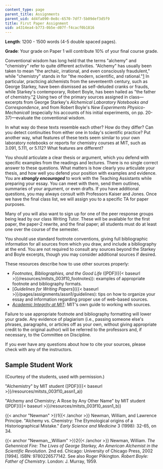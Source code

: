 ```yaml
---
content_type: page
parent_title: Assignments
parent_uid: 4d4fa090-0e8c-6570-7df7-5b09def3d5f9
title: First Paper Assignment
uid: a4314ea4-b773-0b5e-d07f-f4cacf0b1816
---
```


**Length**: 1200 - 1500 words (4-5 double spaced pages).

**Grade**: Your grade on Paper 1 will contribute 10% of your final course grade.

Conventional wisdom has long held that the terms "alchemy" and "chemistry" refer to quite different activities. "Alchemy" has usually been taken to mean "the archaic, irrational, and even consciously fraudulent," while "chemistry" stands in for "the modern, scientific, and rational."[1](#Newman) In particular, practicing alchemists from the seventeenth century, such as George Starkey, have been dismissed as self-deluded cranks or frauds, while Starkey's contemporary, Robert Boyle, has been hailed as "the father of chemistry."[2](#Newman__William) Using two of the primary sources assigned in class—excerpts from George Starkey's _Alchemical Laboratory Notebooks and Correspondence_, and from Robert Boyle's _New Experiments Physico-Mechanicall_ (especially his accounts of his initial experiments, on pp. 20-37)—evaluate the conventional wisdom.

In what way do these texts resemble each other? How do they differ? Can you detect continuities from either one in today's scientific practice? Put another way, what features of these texts seem similar to your own laboratory notebooks or reports for chemistry courses at MIT, such as 3.091, 5.111, or 5.112? What features are different?

You should articulate a clear thesis or argument, which you defend with specific examples from the readings and lectures. There is no single correct answer to these questions. What matters is how clearly you articulate your thesis, and how well you defend your position with examples and evidence. You are _**strongly encouraged**_ to work with the Teaching Assistants while preparing your essay. You can meet with them, send them outlines, summaries of your argument, or even drafts. If you have additional questions, you may always consult with Professors Kaiser and Jones. Once we have the final class list, we will assign you to a specific TA for paper purposes.

Many of you will also want to sign up for one of the peer response groups being lead by our class Writing Tutor. These will be available for the first paper, the paper-2 rewrite, and the final paper; all students must do at least one over the course of the semester.

You should use standard footnote conventions, giving full bibliographic information for all sources from which you draw, and include a bibliography at the end. You are not required to consult any sources beyond the Starkey and Boyle excerpts, though you may consider additional sources if desired.

These resources describe how to use other sources properly:

*   _Footnotes, Bibliographies, and the Good Life_ ([PDF]({{< baseurl >}}/resources/mitsts_003f10_footnotes)): examples of appropriate footnote and bibliography formats.
*   [_Guidelines for Writing Papers_]({{< baseurl >}}/pages/assignments/assn1/guidelines): tips on how to organize your essay and information regarding proper use of web-based sources.
*   [_Academic Integrity at MIT_](http://web.mit.edu/academicintegrity/): MIT's own guide to working with sources.

Failure to use appropriate footnote and bibliography formatting will lower your grade. Any evidence of plagiarism (i.e., passing someone else's phrases, paragraphs, or articles off as your own, without giving appropriate credit to the original author) will be referred to the professors and, if necessary, to the Committee on Discipline.

If you ever have any questions about how to cite your sources, please check with any of the instructors.

Sample Student Work
-------------------

(Courtesy of the students, used with permission.)

"Alchemistry" by MIT student ([PDF]({{< baseurl >}}/resources/mitsts_003f10_assn1_a))

"Alchemy and Chemistry; A Rose by Any Other Name" by MIT student ([PDF]({{< baseurl >}}/resources/mitsts_003f10_assn1_b))

{{< anchor "Newman" >}}1{{< /anchor >}} Newman, William, and Lawrence Principe. "Alchemy vs. Chemistry: The Etymological origins of a Historiographical Mistake." _Early Science and Medicine_ 3 (1998): 32-65, on 34.

{{< anchor "Newman__William" >}}2{{< /anchor >}} Newman, William. _The Gehennical Fire: The Lives of George Starkey, An American Alchemist in the Scientific Revolution_. 2nd ed. Chicago: University of Chicago Press, 2002 \[1994\]. ISBN: 9780226577142. See also Roger Pilkington. _Robert Boyle: Father of Chemistry_. London: J. Murray, 1959.